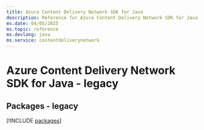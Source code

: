 ```yaml
---
title: Azure Content Delivery Network SDK for Java
description: Reference for Azure Content Delivery Network SDK for Java
ms.date: 04/05/2025
ms.topic: reference
ms.devlang: java
ms.service: contentdeliverynetwork
---
```

# Azure Content Delivery Network SDK for Java - legacy
## Packages - legacy
[!INCLUDE [packages](content-delivery-network-index.md)]